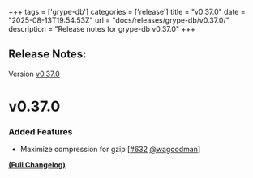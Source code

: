 +++
tags = ['grype-db']
categories = ['release']
title = "v0.37.0"
date = "2025-08-13T19:54:53Z"
url = "docs/releases/grype-db/v0.37.0/"
description = "Release notes for grype-db v0.37.0"
+++

## Release Notes:
Version [v0.37.0](https://github.com/anchore/grype-db/releases/tag/v0.37.0)

# v0.37.0

### Added Features

- Maximize compression for gzip [[#632](https://github.com/anchore/grype-db/pull/632) [@wagoodman](https://github.com/wagoodman)]

**[(Full Changelog)](https://github.com/anchore/grype-db/compare/v0.36.1...v0.37.0)**
